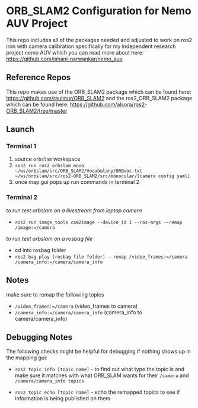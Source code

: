 # ORB_SLAM2 Configuration for Nemo AUV Project
This repo includes all of the packages needed and adjusted to work on ros2 iron with camera calibration specifically for my independent research project nemo AUV which you can read more about here: https://github.com/ishani-narwankar/nemo_auv

## Reference Repos
This repo makes use of the ORB_SLAM2 package which can be found here: https://github.com/raulmur/ORB_SLAM2 and the ros2_ORB_SLAM2 package which can be found here: https://github.com/alsora/ros2-ORB_SLAM2/tree/master


## Launch

### Terminal 1
1. source `orbslam` workspace
2. ```ros2 run ros2_orbslam mono ~/ws/orbslam/src/ORB_SLAM2/Vocabulary/ORBvoc.txt ~/ws/orbslam/src/ros2-ORB_SLAM2/src/monocular/[camera config yaml]```
3. once map gui pops up run commands in terminal 2

### Terminal 2
*to run test orbslam on a livestream from laptop camera*

- ```ros2 run image_tools cam2image --device_id 1 --ros-args --remap /image:=/camera```

*to run test orbslam on a rosbag file*

- cd into rosbag folder
- ```ros2 bag play [rosbag file folder] --remap /video_frames:=/camera /camera_info:=/camera/camera_info```

## Notes
make sure to remap the following topics

- ```/video_frames:=/camera``` (video_frames to camera)
- ```/camera_info:=/camera/camera_info``` (camera_info to camera/camera_info)

## Debugging Notes
The following checks might be helpful for debugging if nothing shows up in the mapping gui:

- `ros2 topic info [topic name]` - to find out what type the topic is and make sure it matches with what ORB_SLAM wants for their `/camera` and `/camera/camera_info topics`

- `ros2 topic echo [topic name]` - echo the remapped topics to see if information is being published on them